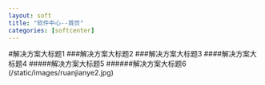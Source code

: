 ```yaml
---
layout: soft
title: "软件中心--首页"
categories: [softcenter]
---
```

#解决方案大标题1
###解决方案大标题2
###解决方案大标题3
####解决方案大标题4
#####解决方案大标题5
######解决方案大标题6
(/static/images/ruanjianye2.jpg)